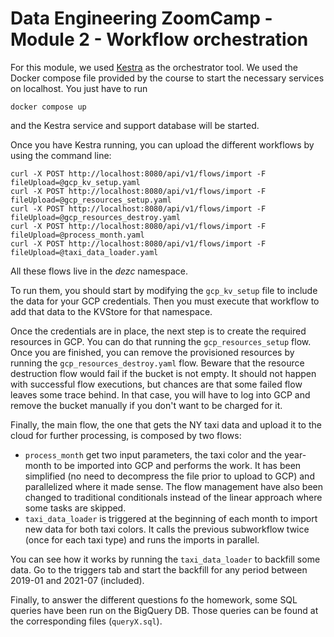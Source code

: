 # Data Engineering ZoomCamp - Module 2 - Workflow orchestration

For this module, we used [Kestra](http://kestra.io) as the orchestrator tool.
We used the Docker compose file provided by the course to start the necessary
services on localhost. You just have to run

    docker compose up

and the Kestra service and support database will be started.

Once you have Kestra running, you can upload the different workflows by using
the command line:

    curl -X POST http://localhost:8080/api/v1/flows/import -F fileUpload=@gcp_kv_setup.yaml
    curl -X POST http://localhost:8080/api/v1/flows/import -F fileUpload=@gcp_resources_setup.yaml
    curl -X POST http://localhost:8080/api/v1/flows/import -F fileUpload=@gcp_resources_destroy.yaml
    curl -X POST http://localhost:8080/api/v1/flows/import -F fileUpload=@process_month.yaml
    curl -X POST http://localhost:8080/api/v1/flows/import -F fileUpload=@taxi_data_loader.yaml

All these flows live in the *dezc* namespace.

To run them, you should start by modifying the `gcp_kv_setup` file to include
the data for your GCP credentials.
Then you must execute that workflow to add that data to the KVStore for that
namespace.

Once the credentials are in place, the next step is to create the required
resources in GCP. You can do that running the `gcp_resources_setup` flow.
Once you are finished, you can remove the provisioned resources by running
the `gcp_resources_destroy.yaml` flow.
Beware that the resource destruction flow would fail if the bucket is not
empty.
It should not happen with successful flow executions, but chances are that
some failed flow leaves some trace behind.
In that case, you will have to log into GCP and remove the bucket manually
if you don't want to be charged for it.

Finally, the main flow, the one that gets the NY taxi data and upload it
to the cloud for further processing, is composed by two flows:

  - `process_month` get two input parameters, the taxi color and the
    year-month to be imported into GCP and performs the work. It has been
    simplified (no need to decompress the file prior to upload to GCP) and
    parallelized where it made sense. The flow management have also been
    changed to traditional conditionals instead of the linear approach where
    some tasks are skipped.
  - `taxi_data_loader` is triggered at the beginning of each month to import
    new data for both taxi colors. It calls the previous subworkflow twice
    (once for each taxi type) and runs the imports in parallel.

You can see how it works by running the `taxi_data_loader` to backfill some
data.
Go to the triggers tab and start the backfill for any period between 2019-01
and 2021-07 (included).

Finally, to answer the different questions fo the homework, some
SQL queries have been run on the BigQuery DB.
Those queries can be found at the corresponding files (`queryX.sql`).